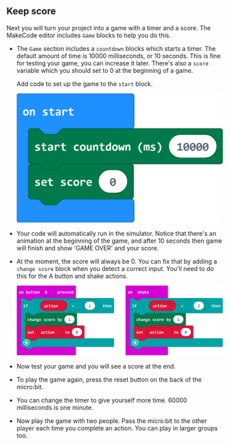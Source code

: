 ## Keep score

Next you will turn your project into a game with a timer and a score. The MakeCode editor includes `Game` blocks to help you do this.

+ The `Game` section includes a `countdown` blocks which starts a timer. The default amount of time is 10000 milliseconds, or 10 seconds. This is fine for testing your game, you can increase it later. There's also a `score` variable which you should set to 0 at the beginning of a game.

  Add code to set up the game to the `start` block.

  ![game setup code](images/doit-countdown.png)

+ Your code will automatically run in the simulator. Notice that there's an animation at the beginning of the game, and after 10 seconds then game will finish and show 'GAME OVER' and your score. 

+ At the moment, the score will always be 0. You can fix that by adding a `change score` block when you detect a correct input. You'll need to do this for the A button and shake actions.

  ![game setup code](images/doit-score.png)

+ Now test your game and you will see a score at the end. 

+ To play the game again, press the reset button on the back of the micro:bit. 

+ You can change the timer to give yourself more time. 60000 milliseconds is one minute. 

+ Now play the game with two people. Pass the micro:bit to the other player each time you complete an action. You can play in larger groups too. 



